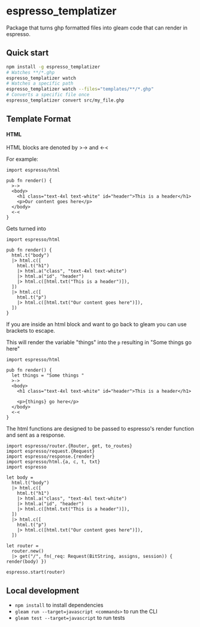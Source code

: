 # espresso_templatizer

Package that turns ghp formatted files into gleam code that can render in espresso.

## Quick start

```sh
npm install -g espresso_templatizer
# Watches **/*.ghp
espresso_templatizer watch
# Watches a specific path
espresso_templatizer watch --files="templates/**/*.ghp"
# Converts a specific file once
espresso_templatizer convert src/my_file.ghp
```

## Template Format

#### HTML

HTML blocks are denoted by >-> and <-<

For example:

```
import espresso/html

pub fn render() {
  >->
  <body>
    <h1 class="text-4xl text-white" id="header">This is a header</h1>
    <p>Our content goes here</p>
  </body>
  <-<
}
```

Gets turned into

```
import espresso/html

pub fn render() {
  html.t("body")
  |> html.c([
    html.t("h1")
    |> html.a("class", "text-4xl text-white")
    |> html.a("id", "header")
    |> html.c([html.txt("This is a header")]),
  ])
  |> html.c([
    html.t("p")
    |> html.c([html.txt("Our content goes here")]),
  ])
}
```

If you are inside an html block and want to go back to gleam you can use brackets to escape.

This will render the variable "things" into the `p` resulting in "Some things go here"

```
import espresso/html

pub fn render() {
  let things = "Some things "
  >->
  <body>
    <h1 class="text-4xl text-white" id="header">This is a header</h1>

    <p>{things} go here</p>
  </body>
  <-<
}
```

The html functions are designed to be passed to espresso's render function and sent as a response.

```
import espresso/router.{Router, get, to_routes}
import espresso/request.{Request}
import espresso/response.{render}
import espresso/html.{a, c, t, txt}
import espresso

let body =
  html.t("body")
  |> html.c([
    html.t("h1")
    |> html.a("class", "text-4xl text-white")
    |> html.a("id", "header")
    |> html.c([html.txt("This is a header")]),
  ])
  |> html.c([
    html.t("p")
    |> html.c([html.txt("Our content goes here")]),
  ])

let router =
  router.new()
  |> get("/", fn(_req: Request(BitString, assigns, session)) { render(body) })

espresso.start(router)
```

## Local development

- `npm install` to install dependencies
- `gleam run --target=javascript <commands>` to run the CLI
- `gleam test --target=javascript` to run tests
